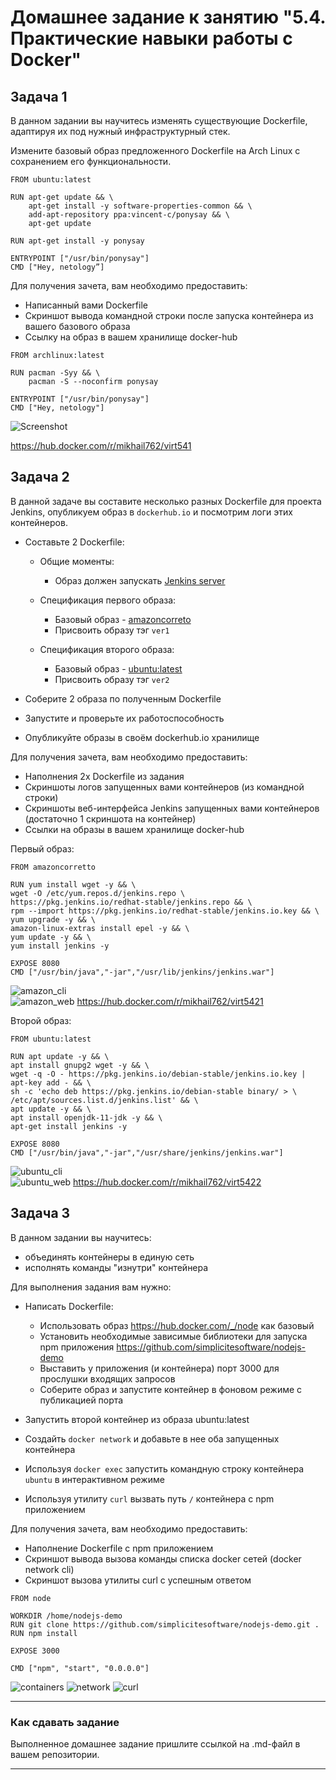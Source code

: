 # Домашнее задание к занятию "5.4. Практические навыки работы с Docker"

## Задача 1 

В данном задании вы научитесь изменять существующие Dockerfile, адаптируя их под нужный инфраструктурный стек.

Измените базовый образ предложенного Dockerfile на Arch Linux c сохранением его функциональности.

```text
FROM ubuntu:latest

RUN apt-get update && \
    apt-get install -y software-properties-common && \
    add-apt-repository ppa:vincent-c/ponysay && \
    apt-get update
 
RUN apt-get install -y ponysay

ENTRYPOINT ["/usr/bin/ponysay"]
CMD ["Hey, netology”]
```

Для получения зачета, вам необходимо предоставить:
- Написанный вами Dockerfile
- Скриншот вывода командной строки после запуска контейнера из вашего базового образа
- Ссылку на образ в вашем хранилище docker-hub

```docker
FROM archlinux:latest

RUN pacman -Syy && \
    pacman -S --noconfirm ponysay
 
ENTRYPOINT ["/usr/bin/ponysay"]
CMD ["Hey, netology"]

```  
![Screenshot](ponysay.png)  

https://hub.docker.com/r/mikhail762/virt541

## Задача 2 

В данной задаче вы составите несколько разных Dockerfile для проекта Jenkins, опубликуем образ в `dockerhub.io` и посмотрим логи этих контейнеров.

- Составьте 2 Dockerfile:

    - Общие моменты:
        - Образ должен запускать [Jenkins server](https://www.jenkins.io/download/)
        
    - Спецификация первого образа:
        - Базовый образ - [amazoncorreto](https://hub.docker.com/_/amazoncorretto)
        - Присвоить образу тэг `ver1` 
    
    - Спецификация второго образа:
        - Базовый образ - [ubuntu:latest](https://hub.docker.com/_/ubuntu)
        - Присвоить образу тэг `ver2` 

- Соберите 2 образа по полученным Dockerfile
- Запустите и проверьте их работоспособность
- Опубликуйте образы в своём dockerhub.io хранилище

Для получения зачета, вам необходимо предоставить:
- Наполнения 2х Dockerfile из задания
- Скриншоты логов запущенных вами контейнеров (из командной строки)
- Скриншоты веб-интерфейса Jenkins запущенных вами контейнеров (достаточно 1 скриншота на контейнер)
- Ссылки на образы в вашем хранилище docker-hub

Первый образ:  
```
FROM amazoncorretto

RUN yum install wget -y && \
wget -O /etc/yum.repos.d/jenkins.repo \
https://pkg.jenkins.io/redhat-stable/jenkins.repo && \
rpm --import https://pkg.jenkins.io/redhat-stable/jenkins.io.key && \
yum upgrade -y && \
amazon-linux-extras install epel -y && \
yum update -y && \
yum install jenkins -y

EXPOSE 8080
CMD ["/usr/bin/java","-jar","/usr/lib/jenkins/jenkins.war"]
```
![amazon_cli](amazon_cli.png)  
![amazon_web](amazon_web.png)
https://hub.docker.com/r/mikhail762/virt5421  

Второй образ:  
```
FROM ubuntu:latest

RUN apt update -y && \
apt install gnupg2 wget -y && \
wget -q -O - https://pkg.jenkins.io/debian-stable/jenkins.io.key | apt-key add - && \
sh -c 'echo deb https://pkg.jenkins.io/debian-stable binary/ > \
/etc/apt/sources.list.d/jenkins.list' && \
apt update -y && \
apt install openjdk-11-jdk -y && \
apt-get install jenkins -y

EXPOSE 8080
CMD ["/usr/bin/java","-jar","/usr/share/jenkins/jenkins.war"]
```
![ubuntu_cli](Ubuntu_cli.png)  
![ubuntu_web](ubuntu_web.png)
https://hub.docker.com/r/mikhail762/virt5422


## Задача 3 

В данном задании вы научитесь:
- объединять контейнеры в единую сеть
- исполнять команды "изнутри" контейнера

Для выполнения задания вам нужно:
- Написать Dockerfile: 
    - Использовать образ https://hub.docker.com/_/node как базовый
    - Установить необходимые зависимые библиотеки для запуска npm приложения https://github.com/simplicitesoftware/nodejs-demo
    - Выставить у приложения (и контейнера) порт 3000 для прослушки входящих запросов  
    - Соберите образ и запустите контейнер в фоновом режиме с публикацией порта

- Запустить второй контейнер из образа ubuntu:latest 
- Создайть `docker network` и добавьте в нее оба запущенных контейнера
- Используя `docker exec` запустить командную строку контейнера `ubuntu` в интерактивном режиме
- Используя утилиту `curl` вызвать путь `/` контейнера с npm приложением  

Для получения зачета, вам необходимо предоставить:
- Наполнение Dockerfile с npm приложением
- Скриншот вывода вызова команды списка docker сетей (docker network cli)
- Скриншот вызова утилиты curl с успешным ответом

```commandline
FROM node

WORKDIR /home/nodejs-demo
RUN git clone https://github.com/simplicitesoftware/nodejs-demo.git .
RUN npm install

EXPOSE 3000

CMD ["npm", "start", "0.0.0.0"]
```  
![containers](containers.png)
![network](network.png)
![curl](curl.png)




---

### Как cдавать задание

Выполненное домашнее задание пришлите ссылкой на .md-файл в вашем репозитории.

---
